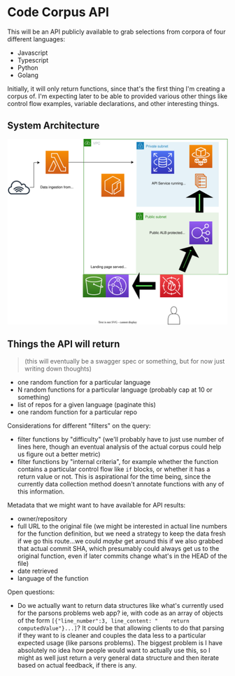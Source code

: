 # Code Corpus API

This will be an API publicly available to grab selections from corpora of four different languages:

- Javascript
- Typescript
- Python
- Golang

Initially, it will only return functions, since that's the first thing I'm creating a corpus of. I'm expecting later to be able to provided various other things like control flow examples, variable declarations, and other interesting things.

## System Architecture

![Initial system design](./system_design.svg)

## Things the API will return

> (this will eventually be a swagger spec or something, but for now just writing down thoughts)

- one random function for a particular language
- N random functions for a particular language (probably cap at 10 or something)
- list of repos for a given language (paginate this)
- one random function for a particular repo

Considerations for different "filters" on the query:

- filter functions by "difficulty" (we'll probably have to just use number of lines here, though an eventual analysis of the actual corpus could help us figure out a better metric)
- filter functions by "internal criteria", for example whether the function contains a particular control flow like `if` blocks, or whether it has a return value or not. This is aspirational for the time being, since the currently data collection method doesn't annotate functions with any of this information.

Metadata that we might want to have available for API results:

- owner/repository
- full URL to the original file (we might be interested in actual line numbers for the function definition, but we need a strategy to keep the data fresh if we go this route...we could _maybe_ get around this if we also grabbed that actual commit SHA, which presumably could always get us to the original function, even if later commits change what's in the HEAD of the file)
- date retrieved
- language of the function

Open questions:

- Do we actually want to return data structures like what's currently used for the parsons problems web app? ie, with code as an array of objects of the form `[{"line_number":3, line_content: "    return computedValue"}...]`? It could be that allowing clients to do that parsing if they want to is cleaner and couples the data less to a particular expected usage (like parsons problems). The biggest problem is I have absolutely no idea how people would want to actually use this, so I might as well just return a very general data structure and then iterate based on actual feedback, if there is any.
